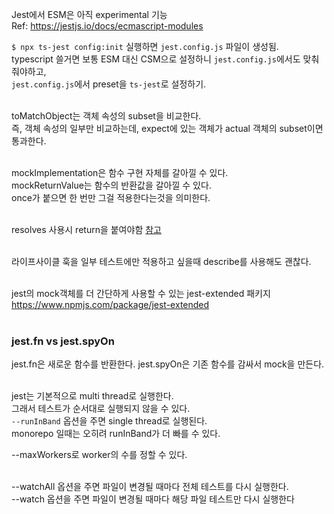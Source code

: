Jest에서 ESM은 아직 experimental 기능 <br>
Ref: https://jestjs.io/docs/ecmascript-modules

`$ npx ts-jest config:init` 실행하면 `jest.config.js` 파일이 생성됨. <br>
typescript 쓸거면 보통 ESM 대신 CSM으로 설정하니 `jest.config.js`에서도 맞춰줘야하고, <br>
`jest.config.js`에서 preset을 `ts-jest`로 설정하기. <br><br>

toMatchObject는 객체 속성의 subset을 비교한다. <br>
즉, 객체 속성의 일부만 비교하는데, expect에 있는 객체가 actual 객체의 subset이면 통과한다. <br><br>

mockImplementation은 함수 구현 자체를 갈아낄 수 있다.<br>
mockReturnValue는 함수의 반환값을 갈아낄 수 있다.<br>
once가 붙으면 한 번만 그걸 적용한다는것을 의미한다. <br><br>

resolves 사용시 return을 붙여야함 [참고](https://jestjs.io/docs/asynchronous) <br><br>

라이프사이클 훅을 일부 테스트에만 적용하고 싶을때 describe를 사용해도 괜찮다. <br><br>

jest의 mock객체를 더 간단하게 사용할 수 있는 jest-extended 패키지<br>
https://www.npmjs.com/package/jest-extended <br><br>

### jest.fn vs jest.spyOn

jest.fn은 새로운 함수를 반환한다.
jest.spyOn은 기존 함수를 감싸서 mock을 만든다. <br><br>

jest는 기본적으로 multi thread로 실행한다. <br>
그래서 테스트가 순서대로 실행되지 않을 수 있다. <br>
`--runInBand` 옵션을 주면 single thread로 실행된다. <br>
monorepo 일때는 오히려 runInBand가 더 빠를 수 있다. <br>

--maxWorkers로 worker의 수를 정할 수 있다. <br><br>

--watchAll 옵션을 주면 파일이 변경될 때마다 전체 테스트를 다시 실행한다. <br>
--watch 옵션을 주면 파일이 변경될 때마다 해당 파일 테스트만 다시 실행한다 <br><br>


